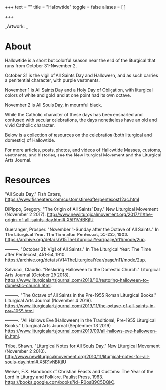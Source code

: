 +++
text = ""
title = "Hallowtide"
toggle = false
aliases = [
]

+++

_Artwork: _

# About

Hallowtide is a short but colorful season near the end of the liturgical that runs from October 31-November 2. 

October 31 is the vigil of All Saints Day and Halloween, and as such carries a penitential character, with purple vestments.

November 1 is All Saints Day and a Holy Day of Obligation, with liturgical colors of white and gold, and at one point had its own octave. 

November 2 is All Souls Day, in mournful black. 

While the Catholic character of these days has been ensnarled and confused with secular celebrations, the days nonetheless have an old and vivid Catholic character.

Below is a collection of resources on the celebration (both liturgical and domestic) of Hallowtide. 

For more articles, posts, photos, and videos of Hallowtide Masses, customs, vestments, and histories, see the New liturgical Movement and the Liturgical Arts Journal.

# Resources

"All Souls Day," Fish Eaters, https://www.fisheaters.com/customstimeafterpentecost12ac.html 

DiPippo, Gregory. "The Origin of All Saints’ Day." New Liturgical Movement  (November 2 2017). http://www.newliturgicalmovement.org/2017/11/the-origin-of-all-saints-day.html#.X5R1VdBKjIU 

Gueranger, Prosper. "November 1-Sunday after the Octave of All Saints." In The Liturgical Year: The Time after Pentecost, 55-255, 1903. https://archive.org/details/V15TheLiturgicalYear/page/n11/mode/2up.

———. "October 31: Vigil of All Saints." In The Liturgical Year: The Time after Pentecost, 451-54, 1910. https://archive.org/details/V14TheLiturgicalYear/page/n11/mode/2up.

Salvucci, Claudio. "Restoring Halloween to the Domestic Church." Liturgical Arts Journal  (October 29 2018). https://www.liturgicalartsjournal.com/2018/10/restoring-halloween-to-domestic-church.html.

———. "The Octave of All Saints in the Pre-1955 Roman Liturgical Books." Liturgical Arts Journal  (November 4 2019). https://www.liturgicalartsjournal.com/2019/11/the-octave-of-all-saints-in-pre-1955.html 

———. "All Hallows Eve (Halloween) in the Traditional, Pre-1955 Liturgical Books." Liturgical Arts Journal  (September 13 2019). https://www.liturgicalartsjournal.com/2019/09/all-hallows-eve-halloween-in.html.

Tribe, Shawn. "Liturgical Notes for All Souls Day." New Liturgical Movement  (November 2 2010). http://www.newliturgicalmovement.org/2010/11/liturgical-notes-for-all-souls-day.html#.X5R1vNBKjIU 

Weiser, F.X. Handbook of Christian Feasts and Customs: The Year of the Lord in Liturgy and Folklore. Paulist Press, 1963. https://books.google.com/books?id=R0osB9C5DQkC.





